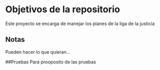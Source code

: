 # Objetivos de la repositorio

Este proyecto se encarga de manejar los planes de la liga de la justicia


## Notas
Pueden hacer lo que quieran...

##Pruebas
Para prooposito de las pruebas
